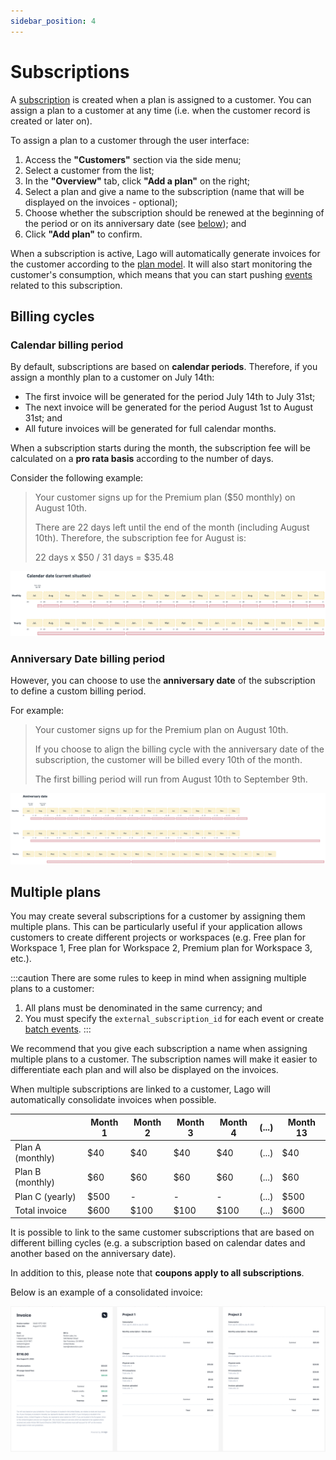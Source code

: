 ```yaml
---
sidebar_position: 4
---
```


# Subscriptions
A [subscription](../../api/subscriptions/subscription-object) is created when a plan is assigned to a customer. You can assign a plan to a customer at any time (i.e. when the customer record is created or later on).

To assign a plan to a customer through the user interface:
1. Access the **"Customers"** section via the side menu;
2. Select a customer from the list;
3. In the **"Overview"** tab, click **"Add a plan"** on the right;
4. Select a plan and give a name to the subscription (name that will be displayed on the invoices - optional);
5. Choose whether the subscription should be renewed at the beginning of the period or on its anniversary date (see [below](subscription#billing-cycles)); and
5. Click **"Add plan"** to confirm.

When a subscription is active, Lago will automatically generate invoices for the customer according to the [plan model](./plan-model). It will also start monitoring the customer's consumption, which means that you can start pushing [events](../../api/events/create-event) related to this subscription.

## Billing cycles

### Calendar billing period
By default, subscriptions are based on **calendar periods**. Therefore, if you assign a monthly plan to a customer on July 14th:
- The first invoice will be generated for the period July 14th to July 31st;
- The next invoice will be generated for the period August 1st to August 31st; and
- All future invoices will be generated for full calendar months.

When a subscription starts during the month, the subscription fee will be calculated on a **pro rata basis** according to the number of days.

Consider the following example:

>Your customer signs up for the Premium plan ($50 monthly) on August 10th.
>
>There are 22 days left until the end of the month (including August 10th). Therefore, the subscription fee for August is:
>
>22 days x $50 / 31 days = $35.48

![Illustration of the anniversary date logic](../../../static/img/calendar-date.png)

### Anniversary Date billing period

However, you can choose to use the **anniversary date** of the subscription to define a custom billing period.

For example:

>Your customer signs up for the Premium plan on August 10th.
>
>If you choose to align the billing cycle with the anniversary date of the subscription, the customer will be billed every 10th of the month.
>
>The first billing period will run from August 10th to September 9th.

![Illustration of the anniversary date logic](../../../static/img/anniversary-date.png)

## Multiple plans
You may create several subscriptions for a customer by assigning them multiple plans. This can be particularly useful if your application allows customers to create different projects or workspaces (e.g. Free plan for Workspace 1, Free plan for Workspace 2, Premium plan for Workspace 3, etc.).

:::caution
There are some rules to keep in mind when assigning multiple plans to a customer:
1. All plans must be denominated in the same currency; and
2. You must specify the `external_subscription_id` for each event or create [batch events](../../api/events/create-batch-event).
:::

We recommend that you give each subscription a name when assigning multiple plans to a customer. The subscription names will make it easier to differentiate each plan and will also be displayed on the invoices.

When multiple subscriptions are linked to a customer, Lago will automatically consolidate invoices when possible.

|                  | Month 1 | Month 2 | Month 3 | Month 4 | (...) | Month 13 |
| ---------------- | ------- | ------- | ------- | ------- | ----- | -------- |
| Plan A (monthly) | $40     | $40     | $40     | $40     | (...) | $40      |
| Plan B (monthly) | $60     | $60     | $60     | $60     | (...) | $60      |
| Plan C (yearly)  | $500    | -       | -       | -       | (...) | $500     |
| Total invoice    | $600    | $100    | $100    | $100    | (...) | $600     |

It is possible to link to the same customer subscriptions that are based on different billing cycles (e.g. a subscription based on calendar dates and another based on the anniversary date).

In addition to this, please note that **coupons apply to all subscriptions**.

Below is an example of a consolidated invoice:

![Example of consolidated invoice](../../../static/img/consolidated-invoice.png)
